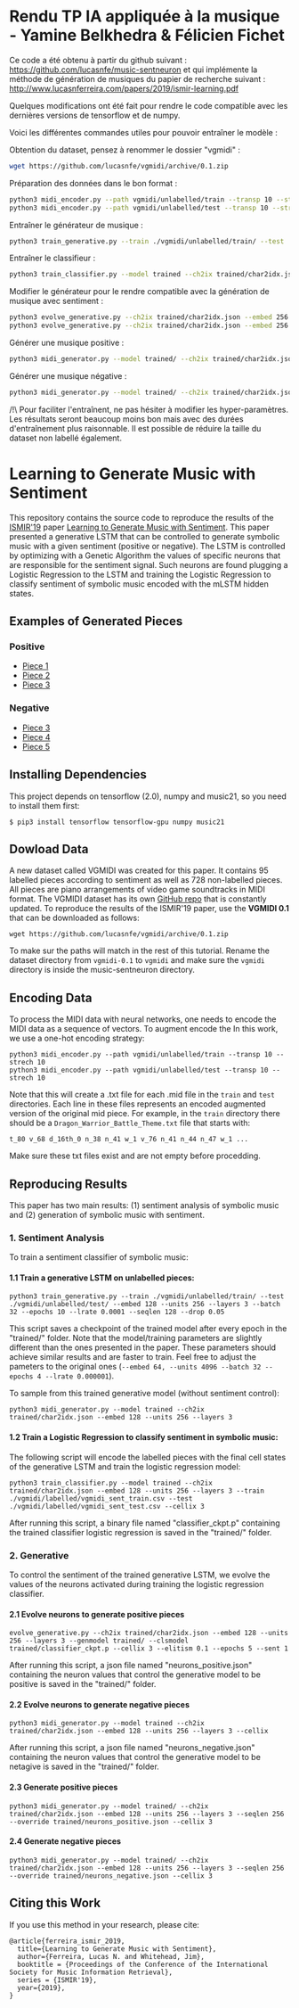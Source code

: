 # Rendu TP IA appliquée à la musique - Yamine Belkhedra & Félicien Fichet

Ce code a été obtenu à partir du github suivant : https://github.com/lucasnfe/music-sentneuron et qui implémente la méthode de génération de musiques du papier de recherche suivant : http://www.lucasnferreira.com/papers/2019/ismir-learning.pdf

Quelques modifications ont été fait pour rendre le code compatible avec les dernières versions de tensorflow et de numpy.

Voici les différentes commandes utiles pour pouvoir entraîner le modèle : 

Obtention du dataset, pensez à renommer le dossier "vgmidi" :
```bash
wget https://github.com/lucasnfe/vgmidi/archive/0.1.zip
```

Préparation des données dans le bon format :
```bash
python3 midi_encoder.py --path vgmidi/unlabelled/train --transp 10 --strech 10
python3 midi_encoder.py --path vgmidi/unlabelled/test --transp 10 --strech 10
```


Entraîner le générateur de musique : 
```bash
python3 train_generative.py --train ./vgmidi/unlabelled/train/ --test ./vgmidi/unlabelled/test/ --embed 128 --units 256 --layers 3 --batch 32 --epochs 10 --lrate 0.0001 --seqlen 128 --drop 0.05
```

Entraîner le classifieur : 
```bash
python3 train_classifier.py --model trained --ch2ix trained/char2idx.json --embed 128 --units 256 --layers 3 --train ./vgmidi/labelled/vgmidi_sent_train.csv --test ./vgmidi/labelled/vgmidi_sent_test.csv --cellix 3
```


Modifier le générateur pour le rendre compatible avec la génération de musique avec sentiment :
```bash
python3 evolve_generative.py --ch2ix trained/char2idx.json --embed 256 --units 512 --layers 4 --genmodel trained/ --clsmodel trained/classifier_ckpt.p --cellix 4 --elitism 0.1 --epochs 10 --sent 1
python3 evolve_generative.py --ch2ix trained/char2idx.json --embed 256 --units 512 --layers 4 --genmodel trained/ --clsmodel trained/classifier_ckpt.p --cellix 4 --elitism 0.1 --epochs 10 --sent 0
```

Générer une musique positive : 
```bash
python3 midi_generator.py --model trained/ --ch2ix trained/char2idx.json --embed 128 --units 256 --layers 3 --seqlen 256 --override trained/neurons_positive.json --cellix 3
```

Générer une musique négative :
```bash
python3 midi_generator.py --model trained/ --ch2ix trained/char2idx.json --embed 128 --units 256 --layers 3 --seqlen 256 --override trained/neurons_negative.json --cellix 3
```

/!\ Pour faciliter l'entraînent, ne pas hésiter à modifier les hyper-paramètres. Les résultats seront beaucoup moins bon mais avec des durées d'entraînement plus raisonnable. Il est possible de réduire la taille du dataset non labellé également.


# Learning to Generate Music with Sentiment

This repository contains the source code to reproduce the results of the [ISMIR'19](https://ismir2019.ewi.tudelft.nl/)
paper [Learning to Generate Music with Sentiment](http://www.lucasnferreira.com/papers/2019/ismir-learning.pdf).
This paper presented a generative LSTM that can be controlled to generate symbolic music with a given sentiment
(positive or negative). The LSTM is controlled by optimizing with a Genetic Algorithm the values of specific neurons that are responsible
for the sentiment signal. Such neurons are found plugging a Logistic Regression to the LSTM and training the
Logistic Regression to classify sentiment of symbolic music encoded with the mLSTM hidden states.

## Examples of Generated Pieces

### Positive 
- [Piece 1](https://raw.githubusercontent.com/lucasnfe/music-sentneuron/master/generated/generated_pos1.wav)
- [Piece 2](https://raw.githubusercontent.com/lucasnfe/music-sentneuron/master/generated/generated_pos2.wav)
- [Piece 3](https://raw.githubusercontent.com/lucasnfe/music-sentneuron/master/generated/generated_pos3.wav)

### Negative
- [Piece 3](https://raw.githubusercontent.com/lucasnfe/music-sentneuron/master/generated/generated_neg1.wav)
- [Piece 4](https://raw.githubusercontent.com/lucasnfe/music-sentneuron/master/generated/generated_neg2.wav)
- [Piece 5](https://raw.githubusercontent.com/lucasnfe/music-sentneuron/master/generated/generated_neg3.wav)

## Installing Dependencies

This project depends on tensorflow (2.0), numpy and music21, so you need to install them first:

```
$ pip3 install tensorflow tensorflow-gpu numpy music21
```

## Dowload Data

A new dataset called VGMIDI was created for this paper. It contains 95 labelled pieces according to sentiment as well as 728
non-labelled pieces. All pieces are piano arrangements of video game soundtracks in MIDI format. The VGMIDI dataset has its
own [GitHub repo](https://github.com/lucasnfe/vgmidi) that is constantly updated. To reproduce the results of the ISMIR'19 paper, 
use the **VGMIDI 0.1** that can be downloaded as follows:

```
wget https://github.com/lucasnfe/vgmidi/archive/0.1.zip
```

To make sur the paths will match in the rest of this tutorial. Rename the dataset directory from `vgmidi-0.1` to `vgmidi` and make sure the `vgmidi` directory is inside the music-sentneuron directory.

## Encoding Data

To process the MIDI data with neural networks, one needs to encode the MIDI data as a sequence of vectors. To augment encode the In this work, we use a one-hot encoding strategy:

```
python3 midi_encoder.py --path vgmidi/unlabelled/train --transp 10 --strech 10
python3 midi_encoder.py --path vgmidi/unlabelled/test --transp 10 --strech 10
```

Note that this will create a .txt file for each .mid file in the `train` and `test` directories. Each line in these files represents an encoded augmented version of the original mid piece. For example, in the `train` directory there should be a `Dragon_Warrior_Battle_Theme.txt` file that starts with:

```
t_80 v_68 d_16th_0 n_38 n_41 w_1 v_76 n_41 n_44 n_47 w_1 ...
```

Make sure these txt files exist and are not empty before procedding. 

## Reproducing Results

This paper has two main results: (1) sentiment analysis of symbolic music and (2) generation of symbolic
music with sentiment.

### 1. Sentiment Analysis

To train a sentiment classifier of symbolic music:

#### 1.1 Train a generative LSTM on unlabelled pieces:

```
python3 train_generative.py --train ./vgmidi/unlabelled/train/ --test ./vgmidi/unlabelled/test/ --embed 128 --units 256 --layers 3 --batch 32 --epochs 10 --lrate 0.0001 --seqlen 128 --drop 0.05
```
This script saves a checkpoint of the trained model after every epoch in the "trained/" folder. Note that the model/training parameters are slightly different than the ones presented in the paper. These parameters should achieve similar results and are faster to train. Feel free to adjust the pameters to the original ones (`--embed 64, --units 4096 --batch 32 --epochs 4 --lrate 0.000001`). 

To sample from this trained generative model (without sentiment control):
```
python3 midi_generator.py --model trained --ch2ix trained/char2idx.json --embed 128 --units 256 --layers 3
```

#### 1.2 Train a Logistic Regression to classify sentiment in symbolic music:

The following script will encode the labelled pieces with the final cell states of the generative LSTM and train the logistic regression model:

```
python3 train_classifier.py --model trained --ch2ix trained/char2idx.json --embed 128 --units 256 --layers 3 --train ./vgmidi/labelled/vgmidi_sent_train.csv --test ./vgmidi/labelled/vgmidi_sent_test.csv --cellix 3
```

After running this script, a binary file named "classifier_ckpt.p" containing the trained classifier logistic regression is saved in the "trained/" folder.

### 2. Generative

To control the sentiment of the trained generative LSTM, we evolve the values of the neurons activated during
training the logistic regression classifier.

#### 2.1 Evolve neurons to generate positive pieces

```
evolve_generative.py --ch2ix trained/char2idx.json --embed 128 --units 256 --layers 3 --genmodel trained/ --clsmodel trained/classifier_ckpt.p --cellix 3 --elitism 0.1 --epochs 5 --sent 1
```

After running this script, a json file named "neurons_positive.json" containing the neuron values that control the generative model to be positive is saved in the "trained/" folder.

#### 2.2 Evolve neurons to generate negative pieces

```
python3 midi_generator.py --model trained --ch2ix trained/char2idx.json --embed 128 --units 256 --layers 3 --cellix
```

After running this script, a json file named "neurons_negative.json" containing the neuron values that control the generative model to be netagive is saved in the "trained/" folder.

#### 2.3 Generate positive pieces

```
python3 midi_generator.py --model trained/ --ch2ix trained/char2idx.json --embed 128 --units 256 --layers 3 --seqlen 256 --override trained/neurons_positive.json --cellix 3
```

#### 2.4 Generate negative pieces

```
python3 midi_generator.py --model trained/ --ch2ix trained/char2idx.json --embed 128 --units 256 --layers 3 --seqlen 256 --override trained/neurons_negative.json --cellix 3
```

## Citing this Work

If you use this method in your research, please cite:

```
@article{ferreira_ismir_2019,
  title={Learning to Generate Music with Sentiment},
  author={Ferreira, Lucas N. and Whitehead, Jim},
  booktitle = {Proceedings of the Conference of the International Society for Music Information Retrieval},
  series = {ISMIR'19},
  year={2019},
}
```

